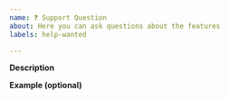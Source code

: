 ```yaml
---
name: ❓ Support Question
about: Here you can ask questions about the features
labels: help-wanted

---
```

<!-- Before you ask please check if you can find a similar issue and/or a solution on a issue or on stackoverflow -->

**Description**  
<!-- Description of your support question. -->

**Example (optional)**  
<!-- Please use our online Editor (https://live.bootstrap-table.com/) to create a example (what you already tried).
     On our Wiki (https://github.com/wenzhixin/bootstrap-table/wiki/Online-Editor-Explanation) you can read how to use the editor.-->


<!-- Love bootstrap-table? Please consider supporting our collective:
👉  https://opencollective.com/bootstrap-table/donate -->